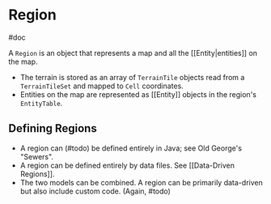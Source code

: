 # Region
#doc

A `Region` is an object that represents a map and all the [[Entity|entities]] on the map.

- The terrain is stored as an array of `TerrainTile` objects read from a `TerrainTileSet` and mapped to `Cell` coordinates.
- Entities on the map are represented as [[Entity]] objects in the region's `EntityTable`.

## Defining Regions

- A region can (#todo) be defined entirely in Java; see Old George's "Sewers".
- A region can be defined entirely by data files.  See [[Data-Driven Regions]].
- The two models can be combined.  A region can be primarily data-driven but also include custom code.  (Again, #todo)

